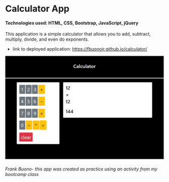 # Calculator App

#### Technologies used: HTML, CSS, Bootstrap, JavaScript, jQuery 

This application is a simple calculator that allows you to add, subtract, multiply, divide, and even do exponents.

* link to deployed application: https://fbuonojr.github.io/calculator/

![](./images/calculator.PNG)

###### Frank Buono- this app was created as practice using an activity from my bootcamp class